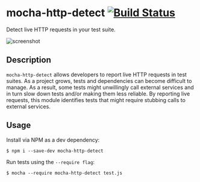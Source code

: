 # mocha-http-detect [![Build Status](https://travis-ci.org/Chris911/mocha-http-detect.svg?branch=master)](https://travis-ci.org/Chris911/mocha-http-detect)

Detect live HTTP requests in your test suite.

![screenshot](http://i.imgur.com/00QZZlh.png)

## Description

`mocha-http-detect` allows developers to report live HTTP requests in test suites. As a project grows, tests and dependencies can become difficult to manage. As a result, some tests might unwillingly call external services and in turn slow down tests and/or making them less reliable. By reporting live requests, this module identifies tests that might require stubbing calls to external services.

## Usage

Install via NPM as a dev dependency:

`$ npm i --save-dev mocha-http-detect`

Run tests using the `--require flag`:

`$ mocha --require mocha-http-detect test.js`

